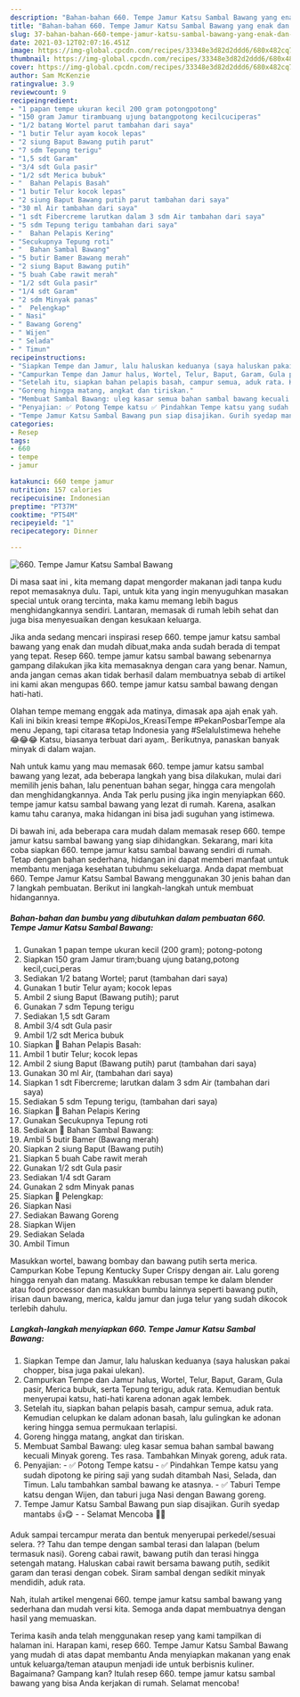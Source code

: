 ```yaml
---
description: "Bahan-bahan 660. Tempe Jamur Katsu Sambal Bawang yang enak dan Mudah Dibuat"
title: "Bahan-bahan 660. Tempe Jamur Katsu Sambal Bawang yang enak dan Mudah Dibuat"
slug: 37-bahan-bahan-660-tempe-jamur-katsu-sambal-bawang-yang-enak-dan-mudah-dibuat
date: 2021-03-12T02:07:16.451Z
image: https://img-global.cpcdn.com/recipes/33348e3d82d2ddd6/680x482cq70/660-tempe-jamur-katsu-sambal-bawang-foto-resep-utama.jpg
thumbnail: https://img-global.cpcdn.com/recipes/33348e3d82d2ddd6/680x482cq70/660-tempe-jamur-katsu-sambal-bawang-foto-resep-utama.jpg
cover: https://img-global.cpcdn.com/recipes/33348e3d82d2ddd6/680x482cq70/660-tempe-jamur-katsu-sambal-bawang-foto-resep-utama.jpg
author: Sam McKenzie
ratingvalue: 3.9
reviewcount: 9
recipeingredient:
- "1 papan tempe ukuran kecil 200 gram potongpotong"
- "150 gram Jamur tirambuang ujung batangpotong kecilcuciperas"
- "1/2 batang Wortel parut tambahan dari saya"
- "1 butir Telur ayam kocok lepas"
- "2 siung Baput Bawang putih parut"
- "7 sdm Tepung terigu"
- "1,5 sdt Garam"
- "3/4 sdt Gula pasir"
- "1/2 sdt Merica bubuk"
- "  Bahan Pelapis Basah"
- "1 butir Telur kocok lepas"
- "2 siung Baput Bawang putih parut tambahan dari saya"
- "30 ml Air tambahan dari saya"
- "1 sdt Fibercreme larutkan dalam 3 sdm Air tambahan dari saya"
- "5 sdm Tepung terigu tambahan dari saya"
- "  Bahan Pelapis Kering"
- "Secukupnya Tepung roti"
- "  Bahan Sambal Bawang"
- "5 butir Bamer Bawang merah"
- "2 siung Baput Bawang putih"
- "5 buah Cabe rawit merah"
- "1/2 sdt Gula pasir"
- "1/4 sdt Garam"
- "2 sdm Minyak panas"
- "  Pelengkap"
- " Nasi"
- " Bawang Goreng"
- " Wijen"
- " Selada"
- " Timun"
recipeinstructions:
- "Siapkan Tempe dan Jamur, lalu haluskan keduanya (saya haluskan pakai chopper, bisa juga pakai ulekan)."
- "Campurkan Tempe dan Jamur halus, Wortel, Telur, Baput, Garam, Gula pasir, Merica bubuk, serta Tepung terigu, aduk rata. Kemudian bentuk menyerupai katsu, hati-hati karena adonan agak lembek."
- "Setelah itu, siapkan bahan pelapis basah, campur semua, aduk rata. Kemudian celupkan ke dalam adonan basah, lalu gulingkan ke adonan kering hingga semua permukaan terlapisi."
- "Goreng hingga matang, angkat dan tiriskan."
- "Membuat Sambal Bawang: uleg kasar semua bahan sambal bawang kecuali Minyak goreng. Tes rasa. Tambahkan Minyak goreng, aduk rata."
- "Penyajian: ✅ Potong Tempe katsu ✅ Pindahkan Tempe katsu yang sudah dipotong ke piring saji yang sudah ditambah Nasi, Selada, dan Timun. Lalu tambahkan sambal bawang ke atasnya. ✅ Taburi Tempe katsu dengan Wijen, dan taburi juga Nasi dengan Bawang goreng."
- "Tempe Jamur Katsu Sambal Bawang pun siap disajikan. Gurih syedap mantabs 👍😋  Selamat Mencoba 🙏😊"
categories:
- Resep
tags:
- 660
- tempe
- jamur

katakunci: 660 tempe jamur 
nutrition: 157 calories
recipecuisine: Indonesian
preptime: "PT37M"
cooktime: "PT54M"
recipeyield: "1"
recipecategory: Dinner

---
```



![660. Tempe Jamur Katsu Sambal Bawang](https://img-global.cpcdn.com/recipes/33348e3d82d2ddd6/680x482cq70/660-tempe-jamur-katsu-sambal-bawang-foto-resep-utama.jpg)

Di masa  saat ini , kita memang dapat mengorder makanan jadi tanpa kudu repot memasaknya dulu. Tapi, untuk kita yang ingin menyuguhkan masakan special untuk orang tercinta, maka kamu memang lebih bagus menghidangkannya sendiri. Lantaran, memasak di rumah lebih sehat dan juga bisa menyesuaikan dengan kesukaan keluarga.

Jika anda sedang mencari inspirasi resep 660. tempe jamur katsu sambal bawang yang enak dan mudah dibuat,maka anda sudah berada di tempat yang tepat. Resep 660. tempe jamur katsu sambal bawang  sebenarnya gampang dilakukan jika kita memasaknya dengan cara yang benar. Namun, anda jangan cemas akan tidak berhasil dalam membuatnya 
sebab di artikel ini kami akan mengupas 660. tempe jamur katsu sambal bawang dengan hati-hati.  

Olahan tempe memang enggak ada matinya, dimasak apa ajah enak yah. Kali ini bikin kreasi tempe #KopiJos_KreasiTempe #PekanPosbarTempe ala menu Jepang, tapi citarasa tetap Indonesia yang #SelaluIstimewa hehehe 😂😂😂 Katsu, biasanya terbuat dari ayam,. Berikutnya, panaskan banyak minyak di dalam wajan.

Nah untuk kamu yang mau memasak 660. tempe jamur katsu sambal bawang yang lezat, ada beberapa langkah yang bisa dilakukan, mulai dari memilih jenis bahan, lalu penentuan bahan segar, hingga cara mengolah dan menghidangkannya. Anda Tak perlu pusing jika ingin menyiapkan 660. tempe jamur katsu sambal bawang yang lezat di rumah. Karena, asalkan kamu  tahu caranya, maka hidangan ini bisa jadi suguhan yang istimewa.

Di bawah ini, ada beberapa cara mudah dalam memasak resep 660. tempe jamur katsu sambal bawang yang siap dihidangkan. Sekarang, mari kita coba siapkan 660. tempe jamur katsu sambal bawang sendiri di rumah. Tetap dengan bahan sederhana, hidangan ini dapat memberi manfaat untuk membantu menjaga kesehatan tubuhmu sekeluarga. Anda dapat membuat 660. Tempe Jamur Katsu Sambal Bawang menggunakan 30 jenis bahan dan 7 langkah pembuatan. Berikut ini langkah-langkah untuk membuat hidangannya.

<!--inarticleads1-->

##### Bahan-bahan dan bumbu yang dibutuhkan dalam pembuatan 660. Tempe Jamur Katsu Sambal Bawang:

1. Gunakan 1 papan tempe ukuran kecil (200 gram); potong-potong
1. Siapkan 150 gram Jamur tiram;buang ujung batang,potong kecil,cuci,peras
1. Sediakan 1/2 batang Wortel; parut (tambahan dari saya)
1. Gunakan 1 butir Telur ayam; kocok lepas
1. Ambil 2 siung Baput (Bawang putih); parut
1. Gunakan 7 sdm Tepung terigu
1. Sediakan 1,5 sdt Garam
1. Ambil 3/4 sdt Gula pasir
1. Ambil 1/2 sdt Merica bubuk
1. Siapkan  📌 Bahan Pelapis Basah:
1. Ambil 1 butir Telur; kocok lepas
1. Ambil 2 siung Baput (Bawang putih) parut (tambahan dari saya)
1. Gunakan 30 ml Air, (tambahan dari saya)
1. Siapkan 1 sdt Fibercreme; larutkan dalam 3 sdm Air (tambahan dari saya)
1. Sediakan 5 sdm Tepung terigu, (tambahan dari saya)
1. Siapkan  📌 Bahan Pelapis Kering
1. Gunakan Secukupnya Tepung roti
1. Sediakan  📌 Bahan Sambal Bawang:
1. Ambil 5 butir Bamer (Bawang merah)
1. Siapkan 2 siung Baput (Bawang putih)
1. Siapkan 5 buah Cabe rawit merah
1. Gunakan 1/2 sdt Gula pasir
1. Sediakan 1/4 sdt Garam
1. Gunakan 2 sdm Minyak panas
1. Siapkan  📌 Pelengkap:
1. Siapkan  Nasi
1. Sediakan  Bawang Goreng
1. Siapkan  Wijen
1. Sediakan  Selada
1. Ambil  Timun


Masukkan wortel, bawang bombay dan bawang putih serta merica. Campurkan Kobe Tepung Kentucky Super Crispy dengan air. Lalu goreng hingga renyah dan matang. Masukkan rebusan tempe ke dalam blender atau food processor dan masukkan bumbu lainnya seperti bawang putih, irisan daun bawang, merica, kaldu jamur dan juga telur yang sudah dikocok terlebih dahulu. 

<!--inarticleads2-->

##### Langkah-langkah menyiapkan 660. Tempe Jamur Katsu Sambal Bawang:

1. Siapkan Tempe dan Jamur, lalu haluskan keduanya (saya haluskan pakai chopper, bisa juga pakai ulekan).
1. Campurkan Tempe dan Jamur halus, Wortel, Telur, Baput, Garam, Gula pasir, Merica bubuk, serta Tepung terigu, aduk rata. Kemudian bentuk menyerupai katsu, hati-hati karena adonan agak lembek.
1. Setelah itu, siapkan bahan pelapis basah, campur semua, aduk rata. Kemudian celupkan ke dalam adonan basah, lalu gulingkan ke adonan kering hingga semua permukaan terlapisi.
1. Goreng hingga matang, angkat dan tiriskan.
1. Membuat Sambal Bawang: uleg kasar semua bahan sambal bawang kecuali Minyak goreng. Tes rasa. Tambahkan Minyak goreng, aduk rata.
1. Penyajian: - ✅ Potong Tempe katsu - ✅ Pindahkan Tempe katsu yang sudah dipotong ke piring saji yang sudah ditambah Nasi, Selada, dan Timun. Lalu tambahkan sambal bawang ke atasnya. - ✅ Taburi Tempe katsu dengan Wijen, dan taburi juga Nasi dengan Bawang goreng.
1. Tempe Jamur Katsu Sambal Bawang pun siap disajikan. Gurih syedap mantabs 👍😋 -  - Selamat Mencoba 🙏😊


Aduk sampai tercampur merata dan bentuk menyerupai perkedel/sesuai selera. ?? Tahu dan tempe dengan sambal terasi dan lalapan (belum termasuk nasi). Goreng cabai rawit, bawang putih dan terasi hingga setengah matang. Haluskan cabai rawit bersama bawang putih, sedikit garam dan terasi dengan cobek. Siram sambal dengan sedikit minyak mendidih, aduk rata. 

Nah, itulah artikel mengenai  660. tempe jamur katsu sambal bawang  yang sederhana dan mudah versi kita. Semoga anda dapat membuatnya dengan hasil yang memuaskan. 

Terima kasih anda telah menggunakan resep yang kami tampilkan di halaman ini. Harapan kami, resep  660. Tempe Jamur Katsu Sambal Bawang yang mudah di atas dapat membantu Anda menyiapkan makanan yang enak untuk keluarga/teman ataupun menjadi ide untuk berbisnis kuliner. Bagaimana? Gampang kan? Itulah resep 660. tempe jamur katsu sambal bawang yang bisa Anda kerjakan di rumah. Selamat mencoba!

